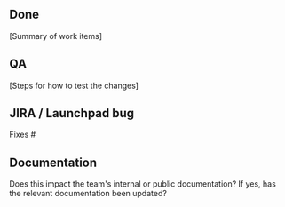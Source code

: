 ## Done

[Summary of work items]

## QA

[Steps for how to test the changes]

## JIRA / Launchpad bug

Fixes #

## Documentation

Does this impact the team's internal or public documentation? If yes, has the relevant documentation been updated?